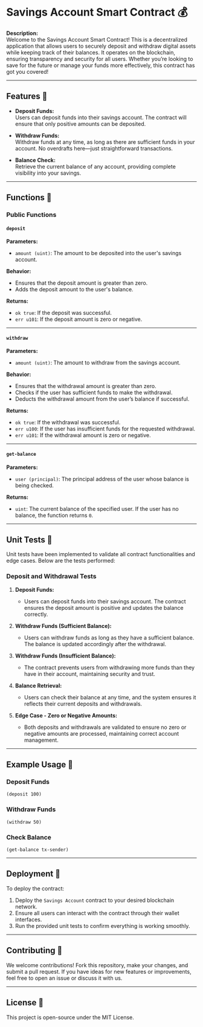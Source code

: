 # Savings Account Smart Contract 💰  

**Description:**  
Welcome to the Savings Account Smart Contract! This is a decentralized application that allows users to securely deposit and withdraw digital assets while keeping track of their balances. It operates on the blockchain, ensuring transparency and security for all users. Whether you’re looking to save for the future or manage your funds more effectively, this contract has got you covered!  

---

## Features 🚀  

- **Deposit Funds:**  
  Users can deposit funds into their savings account. The contract will ensure that only positive amounts can be deposited.  

- **Withdraw Funds:**  
  Withdraw funds at any time, as long as there are sufficient funds in your account. No overdrafts here—just straightforward transactions.  

- **Balance Check:**  
  Retrieve the current balance of any account, providing complete visibility into your savings.  

---

## Functions 📜  

### Public Functions  

#### `deposit`  
**Parameters:**  
- `amount (uint)`: The amount to be deposited into the user's savings account.  

**Behavior:**  
- Ensures that the deposit amount is greater than zero.  
- Adds the deposit amount to the user's balance.  

**Returns:**  
- `ok true`: If the deposit was successful.  
- `err u101`: If the deposit amount is zero or negative.  

---

#### `withdraw`  
**Parameters:**  
- `amount (uint)`: The amount to withdraw from the savings account.  

**Behavior:**  
- Ensures that the withdrawal amount is greater than zero.  
- Checks if the user has sufficient funds to make the withdrawal.  
- Deducts the withdrawal amount from the user’s balance if successful.  

**Returns:**  
- `ok true`: If the withdrawal was successful.  
- `err u100`: If the user has insufficient funds for the requested withdrawal.  
- `err u101`: If the withdrawal amount is zero or negative.  

---

#### `get-balance`  
**Parameters:**  
- `user (principal)`: The principal address of the user whose balance is being checked.  

**Returns:**  
- `uint`: The current balance of the specified user. If the user has no balance, the function returns `0`.  

---

## Unit Tests 🧪  

Unit tests have been implemented to validate all contract functionalities and edge cases. Below are the tests performed:

### Deposit and Withdrawal Tests  

1. **Deposit Funds:**  
   - Users can deposit funds into their savings account. The contract ensures the deposit amount is positive and updates the balance correctly.  

2. **Withdraw Funds (Sufficient Balance):**  
   - Users can withdraw funds as long as they have a sufficient balance. The balance is updated accordingly after the withdrawal.  

3. **Withdraw Funds (Insufficient Balance):**  
   - The contract prevents users from withdrawing more funds than they have in their account, maintaining security and trust.  

4. **Balance Retrieval:**  
   - Users can check their balance at any time, and the system ensures it reflects their current deposits and withdrawals.  

5. **Edge Case - Zero or Negative Amounts:**  
   - Both deposits and withdrawals are validated to ensure no zero or negative amounts are processed, maintaining correct account management.  

---

## Example Usage 📝  

### Deposit Funds  
```clarity
(deposit 100)
```  

### Withdraw Funds  
```clarity
(withdraw 50)
```  

### Check Balance  
```clarity
(get-balance tx-sender)
```  

---

## Deployment 🚀  

To deploy the contract:
1. Deploy the `Savings Account` contract to your desired blockchain network.  
2. Ensure all users can interact with the contract through their wallet interfaces.  
3. Run the provided unit tests to confirm everything is working smoothly.  

---

## Contributing 🤝  

We welcome contributions! Fork this repository, make your changes, and submit a pull request. If you have ideas for new features or improvements, feel free to open an issue or discuss it with us.  

---

## License 📄  

This project is open-source under the MIT License.  
